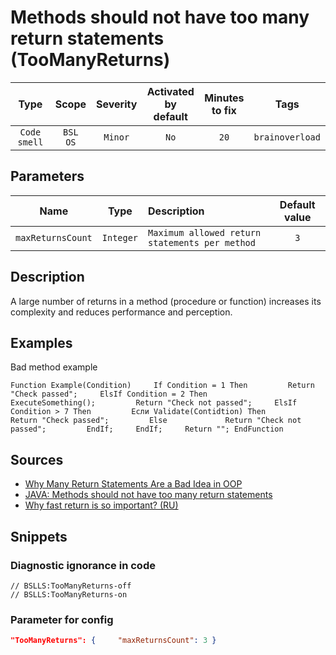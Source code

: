 # Methods should not have too many return statements (TooManyReturns)

Type | Scope | Severity | Activated<br>by default | Minutes<br>to fix | Tags
:-: | :-: | :-: | :-: | :-: | :-:
`Code smell` | `BSL`<br>`OS` | `Minor` | `No` | `20` | `brainoverload`

## Parameters

Name | Type | Description | Default value
:-: | :-: | :-- | :-:
`maxReturnsCount` | `Integer` | `Maximum allowed return statements per method` | `3`

<!-- Блоки выше заполняются автоматически, не трогать -->

## Description

<!-- Описание диагностики заполняется вручную. Необходимо понятным языком описать смысл и схему работу -->

A large number of returns in a method (procedure or function) increases its complexity and reduces performance and perception.

## Examples

<!-- В данном разделе приводятся примеры, на которые диагностика срабатывает, а также можно привести пример, как можно исправить ситуацию -->

Bad method example

```bsl
Function Example(Condition)     If Condition = 1 Then         Return "Check passed";     ElsIf Condition = 2 Then         ExecuteSomething();         Return "Check not passed";     ElsIf Condition > 7 Then         Если Validate(Contidtion) Then             Return "Check passed";         Else             Return "Check not passed";         EndIf;     EndIf;     Return ""; EndFunction
```

## Sources

- [Why Many Return Statements Are a Bad Idea in OOP](https://www.yegor256.com/2015/08/18/multiple-return-statements-in-oop.html)
- [JAVA: Methods should not have too many return statements](https://rules.sonarsource.com/java/RSPEC-1142)
- [Why fast return is so important? (RU)](https://habr.com/ru/post/348074/)

## Snippets

<!-- Блоки ниже заполняются автоматически, не трогать -->

### Diagnostic ignorance in code

```bsl
// BSLLS:TooManyReturns-off
// BSLLS:TooManyReturns-on
```

### Parameter for config

```json
"TooManyReturns": {     "maxReturnsCount": 3 }
```
